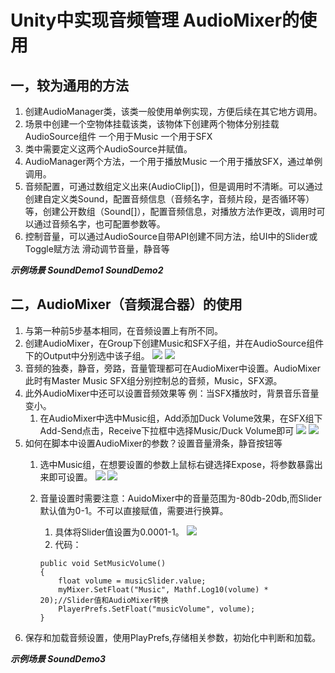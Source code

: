 # Unity中实现音频管理 AudioMixer的使用

## 一，较为通用的方法 
1. 创建AudioManager类，该类一般使用单例实现，方便后续在其它地方调用。
2. 场景中创建一个空物体挂载该类，该物体下创建两个物体分别挂载AudioSource组件 一个用于Music 一个用于SFX
3. 类中需要定义这两个AudioSource并赋值。
4. AudioManager两个方法，一个用于播放Music 一个用于播放SFX，通过单例调用。
5. 音频配置，可通过数组定义出来(AudioClip[])，但是调用时不清晰。可以通过创建自定义类Sound，配置音频信息（音频名字，音频片段，是否循环等）等，创建公开数组（Sound[]），配置音频信息，对播放方法作更改，调用时可以通过音频名字，也可配置参数等。
6. 控制音量，可以通过AudioSource自带API创建不同方法，给UI中的Slider或Toggle赋方法 滑动调节音量，静音等

***示例场景 SoundDemo1 SoundDemo2***

## 二，AudioMixer（音频混合器）的使用
1. 与第一种前5步基本相同，在音频设置上有所不同。
2. 创建AudioMixer，在Group下创建Music和SFX子组，并在AudioSource组件下的Output中分别选中该子组。
   ![](./Image/Snipaste_2023-09-12_10-14-00.png)
   ![](./Image/Snipaste_2023-09-12_10-14-45.png)
3. 音频的独奏，静音，旁路，音量管理都可在AudioMixer中设置。AudioMixer此时有Master Music SFX组分别控制总的音频，Music，SFX源。
4. 此外AudioMixer中还可以设置音频效果等 例：当SFX播放时，背景音乐音量变小。
   1. 在AudioMixer中选中Music组，Add添加Duck Volume效果，在SFX组下Add-Send点击，Receive下拉框中选择Music/Duck Volume即可
   ![](./Image/Snipaste_2023-09-12_10-16-24.png)
   ![](./Image/Snipaste_2023-09-12_10-17-02.png)
5. 如何在脚本中设置AudioMixer的参数？设置音量滑条，静音按钮等
   1. 选中Music组，在想要设置的参数上鼠标右键选择Expose，将参数暴露出来即可设置。
      ![](./Image/Snipaste_2023-09-12_10-18-41.png)
      ![](./Image/Snipaste_2023-09-12_10-18-24.png)
      
   2. 音量设置时需要注意：AuidoMixer中的音量范围为-80db-20db,而Slider默认值为0-1。不可以直接赋值，需要进行换算。
        1. 具体将Slider值设置为0.0001-1。
        ![](./Image/Snipaste_2023-09-12_09-58-38.png)
        2. 代码：
        ```CSharp
      public void SetMusicVolume()
        {
            float volume = musicSlider.value;
            myMixer.SetFloat("Music", Mathf.Log10(volume) * 20);//Slider值和AudioMixer转换
            PlayerPrefs.SetFloat("musicVolume", volume);
        }
        ```
6. 保存和加载音频设置，使用PlayPrefs,存储相关参数，初始化中判断和加载。

***示例场景 SoundDemo3***

